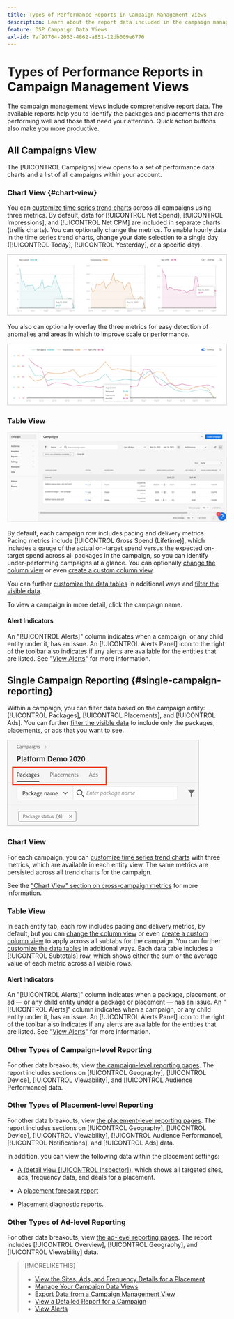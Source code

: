 ```yaml
---
title: Types of Performance Reports in Campaign Management Views
description: Learn about the report data included in the campaign management views.
feature: DSP Campaign Data Views
exl-id: 7af97704-2053-4862-a851-12db009e6776
---
```

# Types of Performance Reports in Campaign Management Views

The campaign management views include comprehensive report data. The available reports help you to identify the packages and placements that are performing well and those that need your attention. Quick action buttons also make you more productive.

## All Campaigns View

The [!UICONTROL Campaigns] view opens to a set of performance data charts and a list of all campaigns within your account.

### Chart View {#chart-view}

You can [customize time series trend charts](campaign-data-views-manage.md#data-visualizations-manage) across all campaigns using three metrics. By default, data for [!UICONTROL Net Spend], [!UICONTROL Impressions], and [!UICONTROL Net CPM] are included in separate charts (trellis charts). You can optionally change the metrics. To enable hourly data in the time series trend charts, change your date selection to a single day ([!UICONTROL Today], [!UICONTROL Yesterday], or a specific day).  

![separate trend charts for three metrics](/help/dsp/assets/trend-chart-separate.png)

You also can optionally overlay the three metrics for easy detection of anomalies and areas in which to improve scale or performance.

![trend chart with overlay](/help/dsp/assets/trend-chart.png)

### Table View

![Campaigns list](/help/dsp/assets/campaigns-list.png)

By default, each campaign row includes pacing and delivery metrics. Pacing metrics include [!UICONTROL Gross Spend (Lifetime)], which includes a gauge of the actual on-target spend versus the expected on-target spend across all packages in the campaign, so you can identify under-performing campaigns at a glance. You can optionally [change the column view](campaign-data-views-manage.md#column-view-change) or even [create a custom column view](campaign-data-views-manage.md#column-view-create).

You can further [customize the data tables](campaign-data-views-manage.md#data-tables-manage) in additional ways and [filter the visible data](campaign-data-views-manage.md#filter-data-tables).

To view a campaign in more detail, click the campaign name.

#### Alert Indicators

An "[!UICONTROL Alerts]" column indicates when a campaign, or any child entity under it, has an issue. An [!UICONTROL Alerts Panel] icon to the right of the toolbar also indicates if any alerts are available for the entities that are listed. See "[View Alerts](campaign-alerts.md)" for more information.

## Single Campaign Reporting {#single-campaign-reporting}

Within a campaign, you can filter data based on the campaign entity: [!UICONTROL Packages], [!UICONTROL Placements], and [!UICONTROL Ads]. You can further [filter the visible data](campaign-data-views-manage.md#filter-data-tables) to include only the packages, placements, or ads that you want to see.

![Campaign entity tabs](/help/dsp/assets/campaign-subtabs.png)

### Chart View

For each campaign, you can [customize time series trend charts](campaign-data-views-manage.md#data-visualizations-manage) with three metrics, which are available in each entity view. The same metrics are persisted across all trend charts for the campaign.

See the ["Chart View" section on cross-campaign metrics](#chart-view) for more information.

### Table View

In each entity tab, each row includes pacing and delivery metrics, by default, but you can [change the column view](campaign-data-views-manage.md#column-view-change) or even [create a custom column view](campaign-data-views-manage.md#column-view-create) to apply across all subtabs for the campaign. You can further [customize the data tables](campaign-data-views-manage.md#data-tables-manage) in additional ways. Each data table includes a [!UICONTROL Subtotals] row, which shows either the sum or the average value of each metric across all visible rows.

#### Alert Indicators

An "[!UICONTROL Alerts]" column indicates when a package, placement, or ad &mdash; or any child entity under a package or placement &mdash; has an issue. An "[!UICONTROL Alerts]" column indicates when a campaign, or any child entity under it, has an issue. An [!UICONTROL Alerts Panel] icon to the right of the toolbar also indicates if any alerts are available for the entities that are listed. See "[View Alerts](campaign-alerts.md)" for more information.

### Other Types of Campaign-level Reporting

For other data breakouts, view [the campaign-level reporting pages](/help/dsp/campaign-management/campaigns/campaign-view-report.md). The report includes sections on [!UICONTROL Geography], [!UICONTROL Device], [!UICONTROL Viewability], and [!UICONTROL Audience Performance] data.

### Other Types of Placement-level Reporting

For other data breakouts, view [the placement-level reporting pages](/help/dsp/campaign-management/placements/placement-view-report.md). The report includes sections on [!UICONTROL Geography], [!UICONTROL Device], [!UICONTROL Viewability], [!UICONTROL Audience Performance], [!UICONTROL Notifications], and [!UICONTROL Ads] data.

In addition, you can view the following data within the placement settings:

* [A (detail view [!UICONTROL Inspector])](placement-details-view.md), which shows all targeted sites, ads, frequency data, and deals for a placement.

* A [placement forecast report](/help/dsp/campaign-management/reports/placement-forecast.md)
 
* [Placement diagnostic reports](/help/dsp/campaign-management/reports/placement-diagnostics.md).


### Other Types of Ad-level Reporting

For other data breakouts, view [the ad-level reporting pages](/help/dsp/campaign-management/ads/ad-view-report.md). The report includes [!UICONTROL Overview], [!UICONTROL Geography], and [!UICONTROL Viewability] data.

>[!MORELIKETHIS]
>
>* [View the Sites, Ads, and Frequency Details for a Placement](placement-details-view.md)
>* [Manage Your Campaign Data Views](campaign-data-views-manage.md)
>* [Export Data from a Campaign Management View](campaign-export-data.md)
>* [View a Detailed Report for a Campaign](/help/dsp/campaign-management/campaigns/campaign-view-report.md)
>* [View Alerts](campaign-alerts.md)
